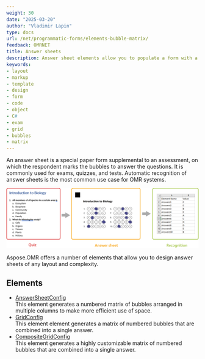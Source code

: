 ```yaml
---
weight: 30
date: "2025-03-20"
author: "Vladimir Lapin"
type: docs
url: /net/programmatic-forms/elements-bubble-matrix/
feedback: OMRNET
title: Answer sheets
description: Answer sheet elements allow you to populate a form with a grid of bubbles representing answers to an exam, test, or assessment.
keywords:
- layout
- markup
- template
- design
- form
- code
- object
- C#
- exam
- grid
- bubbles
- matrix
---
```


An answer sheet is a special paper form supplemental to an assessment, on which the respondent marks the bubbles to answer the questions. It is commonly used for exams, quizzes, and tests. Automatic recognition of answer sheets is the most common use case for OMR systems.

![Filled answer sheet](answer-sheets.png)

Aspose.OMR offers a number of elements that allow you to design answer sheets of any layout and complexity.

## Elements

- [AnswerSheetConfig](/omr/net/programmatic-forms/answersheetconfig/)  
  This element generates a numbered matrix of bubbles arranged in multiple columns to make more efficient use of space.
- [GridConfig](/omr/net/programmatic-forms/gridconfig/)  
  This element element generates a matrix of numbered bubbles that are combined into a single answer.
- [CompositeGridConfig](/omr/net/programmatic-forms/compositegridconfig/)  
  This element generates a highly customizable matrix of numbered bubbles that are combined into a single answer.
